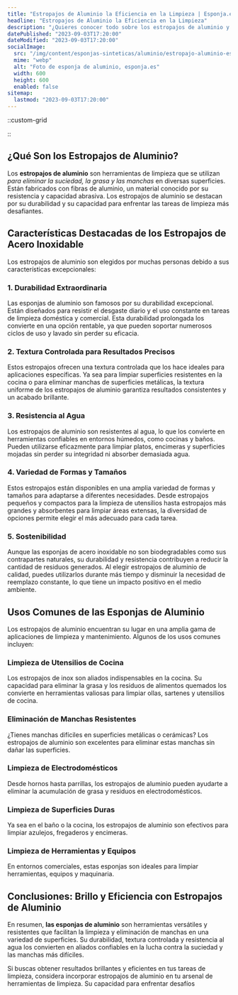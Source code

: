 ```yaml
---
title: "Estropajos de Aluminio la Eficiencia en la Limpieza | Esponja.es"
headline: "Estropajos de Aluminio la Eficiencia en la Limpieza"
description: "¿Quieres conocer todo sobre los estropajos de aluminio y cómo pueden transformar tus tareas de limpieza? En este artículo, exploraremos a fondo este tipo de estropajo sintético altamente eficaz y resistente"
datePublished: "2023-09-03T17:20:00"
dateModified: "2023-09-03T17:20:00"
socialImage:
  src: "/img/content/esponjas-sinteticas/aluminio/estropajo-aluminio-esponja_es.webp"
  mime: "webp"
  alt: "Foto de esponja de aluminio, esponja.es"
  width: 600
  height: 600
  enabled: false
sitemap:
  lastmod: "2023-09-03T17:20:00"
---
```


::custom-grid

<Card imagesrc="/img/content/esponjas-sinteticas/aluminio/estropajo-aluminio-esponja_es.webp" title="Manchas Resistentes" amazonlink="https://amzn.to/44CRLhu"/>

<Card imagesrc="/img/content/esponjas-sinteticas/aluminio/estropajo-acero-inoxidable.webp" title="Estropajos de Acero Inoxidable" amazonlink="https://amzn.to/44CdNB5"/>

<Card imagesrc="/img/content/esponjas-sinteticas/aluminio/estropajo-acero-inoxidable_2.webp" title="Superficies Difíciles" amazonlink="https://amzn.to/3R73P7M"/>
::

## ¿Qué Son los Estropajos de Aluminio?

Los **estropajos de aluminio** son herramientas de limpieza que se utilizan _para eliminar la suciedad, la grasa y las manchas_ en diversas superficies. Están fabricados con fibras de aluminio, un material conocido por su resistencia y capacidad abrasiva. Los estropajos de aluminio se destacan por su durabilidad y su capacidad para enfrentar las tareas de limpieza más desafiantes.

## Características Destacadas de los Estropajos de Acero Inoxidable

Los estropajos de aluminio son elegidos por muchas personas debido a sus características excepcionales:

### 1. Durabilidad Extraordinaria

Las esponjas de aluminio son famosos por su durabilidad excepcional. Están diseñados para resistir el desgaste diario y el uso constante en tareas de limpieza doméstica y comercial. Esta durabilidad prolongada los convierte en una opción rentable, ya que pueden soportar numerosos ciclos de uso y lavado sin perder su eficacia.

### 2. Textura Controlada para Resultados Precisos

Estos estropajos ofrecen una textura controlada que los hace ideales para aplicaciones específicas. Ya sea para limpiar superficies resistentes en la cocina o para eliminar manchas de superficies metálicas, la textura uniforme de los estropajos de aluminio garantiza resultados consistentes y un acabado brillante.

### 3. Resistencia al Agua

Los estropajos de aluminio son resistentes al agua, lo que los convierte en herramientas confiables en entornos húmedos, como cocinas y baños. Pueden utilizarse eficazmente para limpiar platos, encimeras y superficies mojadas sin perder su integridad ni absorber demasiada agua.

### 4. Variedad de Formas y Tamaños

Estos estropajos están disponibles en una amplia variedad de formas y tamaños para adaptarse a diferentes necesidades. Desde estropajos pequeños y compactos para la limpieza de utensilios hasta estropajos más grandes y absorbentes para limpiar áreas extensas, la diversidad de opciones permite elegir el más adecuado para cada tarea.

### 5. Sostenibilidad

Aunque las esponjas de acero inoxidable no son biodegradables como sus contrapartes naturales, su durabilidad y resistencia contribuyen a reducir la cantidad de residuos generados. Al elegir estropajos de aluminio de calidad, puedes utilizarlos durante más tiempo y disminuir la necesidad de reemplazo constante, lo que tiene un impacto positivo en el medio ambiente.

## Usos Comunes de las Esponjas de Aluminio

Los estropajos de aluminio encuentran su lugar en una amplia gama de aplicaciones de limpieza y mantenimiento. Algunos de los usos comunes incluyen:

### Limpieza de Utensilios de Cocina

Los estropajos de inox son aliados indispensables en la cocina. Su capacidad para eliminar la grasa y los residuos de alimentos quemados los convierte en herramientas valiosas para limpiar ollas, sartenes y utensilios de cocina.

### Eliminación de Manchas Resistentes

¿Tienes manchas difíciles en superficies metálicas o cerámicas? Los estropajos de aluminio son excelentes para eliminar estas manchas sin dañar las superficies.

### Limpieza de Electrodomésticos

Desde hornos hasta parrillas, los estropajos de aluminio pueden ayudarte a eliminar la acumulación de grasa y residuos en electrodomésticos.

### Limpieza de Superficies Duras

Ya sea en el baño o la cocina, los estropajos de aluminio son efectivos para limpiar azulejos, fregaderos y encimeras.

### Limpieza de Herramientas y Equipos

En entornos comerciales, estas esponjas son ideales para limpiar herramientas, equipos y maquinaria.

## Conclusiones: Brillo y Eficiencia con Estropajos de Aluminio

En resumen, **las esponjas de aluminio** son herramientas versátiles y resistentes que facilitan la limpieza y eliminación de manchas en una variedad de superficies. Su durabilidad, textura controlada y resistencia al agua los convierten en aliados confiables en la lucha contra la suciedad y las manchas más difíciles.

Si buscas obtener resultados brillantes y eficientes en tus tareas de limpieza, considera incorporar estropajos de aluminio en tu arsenal de herramientas de limpieza. Su capacidad para enfrentar desafíos
